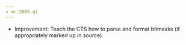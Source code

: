 ```yaml
---
- mr.2606.gl
---
```

- Improvement: Teach the CTS how to parse and format bitmasks (if appropriately marked up in source).
